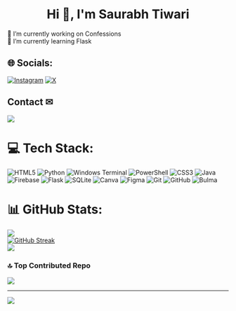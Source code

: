 <h1 align="center">Hi 👋, I'm Saurabh Tiwari</h1>

🔭 I’m currently working on Confessions<br>🌱 I’m currently learning Flask


## 🌐 Socials:
[![Instagram](https://img.shields.io/badge/Instagram-%23E4405F.svg?logo=Instagram&logoColor=white)](https://instagram.com/saurabhcodesawfully) [![X](https://img.shields.io/badge/X-black.svg?logo=X&logoColor=white)](https://x.com/saurabhcodes01) 

## Contact ✉
<div>
   <a href = "mailto: saurabhtiwari7986@gmail.com"><img src="https://img.shields.io/badge/-Gmail-%23333?style=for-the-badge&logo=gmail&logoColor=white" target="_blank"></a>
</br>

</div>


# 💻 Tech Stack:
![HTML5](https://img.shields.io/badge/html5-%23E34F26.svg?style=for-the-badge&logo=html5&logoColor=white) ![Python](https://img.shields.io/badge/python-3670A0?style=for-the-badge&logo=python&logoColor=ffdd54) ![Windows Terminal](https://img.shields.io/badge/Windows%20Terminal-%234D4D4D.svg?style=for-the-badge&logo=windows-terminal&logoColor=white) ![PowerShell](https://img.shields.io/badge/PowerShell-%235391FE.svg?style=for-the-badge&logo=powershell&logoColor=white) ![CSS3](https://img.shields.io/badge/css3-%231572B6.svg?style=for-the-badge&logo=css3&logoColor=white) ![Java](https://img.shields.io/badge/java-%23ED8B00.svg?style=for-the-badge&logo=openjdk&logoColor=white) ![Firebase](https://img.shields.io/badge/firebase-%23039BE5.svg?style=for-the-badge&logo=firebase) ![Flask](https://img.shields.io/badge/flask-%23000.svg?style=for-the-badge&logo=flask&logoColor=white) ![SQLite](https://img.shields.io/badge/sqlite-%2307405e.svg?style=for-the-badge&logo=sqlite&logoColor=white) ![Canva](https://img.shields.io/badge/Canva-%2300C4CC.svg?style=for-the-badge&logo=Canva&logoColor=white) ![Figma](https://img.shields.io/badge/figma-%23F24E1E.svg?style=for-the-badge&logo=figma&logoColor=white) ![Git](https://img.shields.io/badge/git-%23F05033.svg?style=for-the-badge&logo=git&logoColor=white) ![GitHub](https://img.shields.io/badge/github-%23121011.svg?style=for-the-badge&logo=github&logoColor=white) ![Bulma](https://img.shields.io/badge/bulma-00D0B1?style=for-the-badge&logo=bulma&logoColor=white)
# 📊 GitHub Stats:
![](https://github-readme-stats.vercel.app/api?username=Rexaintreal&theme=dark&hide_border=false&include_all_commits=false&count_private=false)<br/>
[![GitHub Streak](https://git-hub-streak-stats.vercel.app?user=Rexaintreal&theme=dark&card_width=500)](https://git.io/streak-stats)<br/>
![](https://github-readme-stats.vercel.app/api/top-langs/?username=Rexaintreal&theme=dark&hide_border=false&include_all_commits=false&count_private=false&layout=compact)

### 🔝 Top Contributed Repo
![](https://github-contributor-stats.vercel.app/api?username=Rexaintreal&limit=5&theme=dark&combine_all_yearly_contributions=true)

---
[![](https://visitcount.itsvg.in/api?id=Rexaintreal&icon=0&color=1)](https://visitcount.itsvg.in)
